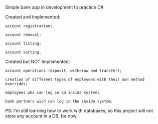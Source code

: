 Simple bank app in development to practice C#

Created and Implemented:

	account registration;

	account removal;

	account listing;

	account sorting.

Created but NOT Implemented:

	account operations (deposit, withdraw and transfer);

	creation of different types of employees with their own method overrides;

	employees who can log in an inside system;

	bank partners wich can log in the inside system.

PS: I'm still learning how to work with databases, so this project will not store any account in a DB, for now.
